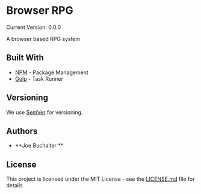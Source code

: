 # Browser RPG 
Current Version: 0.0.0

A browser based RPG system

## Built With

* [NPM](https://www.npmjs.com/) - Package Management
* [Gulp](http://gulpjs.com/) - Task Runner

## Versioning

We use [SemVer](http://semver.org/) for versioning. 

## Authors

* **Joe Buchalter ** 


## License

This project is licensed under the MIT License - see the [LICENSE.md](LICENSE.md) file for details

